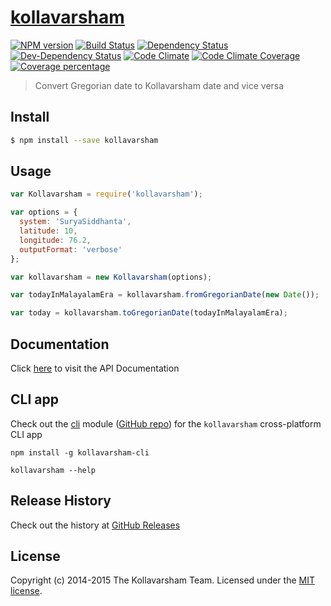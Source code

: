 # [kollavarsham](http://kollavarsham.org/)

[![NPM version][npm-image]][npm-url] [![Build Status][travis-image]][travis-url] [![Dependency Status][daviddm-image]][daviddm-url] [![Dev-Dependency Status][daviddm-dev-image]][daviddm-dev-url] [![Code Climate][codeclimate-img]][codeclimate-url] [![Code Climate Coverage][codeclimate-cov-img]][codeclimate-cov-url] [![Coverage percentage][coveralls-image]][coveralls-url]

> Convert Gregorian date to Kollavarsham date and vice versa


## Install

```sh
$ npm install --save kollavarsham
```


## Usage

```js
var Kollavarsham = require('kollavarsham');

var options = {
  system: 'SuryaSiddhanta',
  latitude: 10,
  longitude: 76.2,
  outputFormat: 'verbose'
};

var kollavarsham = new Kollavarsham(options);

var todayInMalayalamEra = kollavarsham.fromGregorianDate(new Date());

var today = kollavarsham.toGregorianDate(todayInMalayalamEra);
```


## Documentation

Click [here](http://kollavarsham.org/kollavarsham-js) to visit the API Documentation


## CLI app

Check out the [cli](https://www.npmjs.com/package/kollavarsham-cli) module ([GitHub repo](https://github.com/kollavarsham/cli)) for the `kollavarsham` cross-platform CLI app 

```plain
npm install -g kollavarsham-cli

kollavarsham --help
```

## Release History
Check out the history at [GitHub Releases](https://github.com/kollavarsham/kollavarsham-js/releases)

## License
Copyright (c) 2014-2015 The Kollavarsham Team. Licensed under the [MIT license](http://kollavarsham.org/LICENSE.txt).

[npm-image]: https://img.shields.io/npm/v/kollavarsham.svg
[npm-url]: https://npmjs.org/package/kollavarsham
[travis-image]: https://img.shields.io/travis/kollavarsham/kollavarsham-js.svg
[travis-url]: https://travis-ci.org/kollavarsham/kollavarsham-js
[daviddm-image]: https://img.shields.io/david/kollavarsham/kollavarsham-js.svg
[daviddm-url]: https://david-dm.org/kollavarsham/kollavarsham-js
[daviddm-dev-image]: https://img.shields.io/david/dev/kollavarsham/kollavarsham-js.svg
[daviddm-dev-url]: https://david-dm.org/kollavarsham/kollavarsham-js#info=devDependencies&view=table
[codeclimate-img]: https://img.shields.io/codeclimate/github/kollavarsham/kollavarsham-js.svg
[codeclimate-url]: https://codeclimate.com/github/kollavarsham/kollavarsham-js/code
[codeclimate-cov-img]: https://img.shields.io/codeclimate/coverage/github/kollavarsham/kollavarsham-js.svg
[codeclimate-cov-url]: https://codeclimate.com/github/kollavarsham/kollavarsham-js/coverage
[coveralls-image]: https://coveralls.io/repos/kollavarsham/kollavarsham-js/badge.svg
[coveralls-url]: https://coveralls.io/r/kollavarsham/kollavarsham-js
